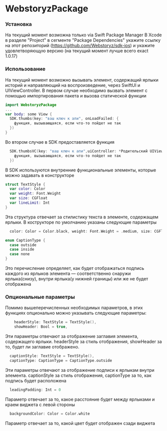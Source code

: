 # WebstoryzPackage

### Установка
На текущий момент возможна только via Swift Package Manager 
В Xcode в разделе "Project" в сегменте "Package Dependencies" укажите ссылку на этот репозиторий (https://github.com/Webstoryz/sdk-ios) и укажите удовлетворяющую версию (на текущий момент лучше всего exact 1.0.17) 

### Использование
На текущий момент возможно вызывать элемент, содержащий ярлыки историй и направляющий на воспроизведение, через SwiftUI и UIViewController.
В первом случае необходимо вызвать элемент с помощью импортирования пакета и вызова статической функции 
```swift
import WebstoryzPackage
...
var body: some View {
  SDK.thumbs(key: "ваш ключ к апи", onLoadFailed: {
    функция, вызывающаяся, если что-то пойдет не так
  })
}
```
Во втором случае в SDK предоставляется функция 
```swift 
  SDK.thumbsVC(key: "ваш ключ к апи",uiController: *Родительский UIViewController*, onLoadFailed: {
    функция, вызывающаяся, если что-то пойдет не так
  })

```

В SDK используются внутренние функциональные элементы, которые можно задавать в конструкторе
```swift
struct TextStyle {
  var color: Color
  var weight: Font.Weight
  var size: CGFloat
  var lineLimit: Int
}
```
Эта структура отвечает за стилистику текста в элементе, содержащем ярлыки. В кострукторе по умолчанию указаны следующие параметры 
```swift 
  color: Color = Color.black, weight: Font.Weight = .medium, size: CGFloat = 16, lineLimit: Int = 2
```

```swift
enum CaptionType {
  case outside
  case inside
  case none
}
```
Это перечисление определяет, как будет отображаться подпись каждого из ярлыков элемента — соответственно снаружи ярлыка(снизу), внутри ярлыка(у нижней границы) или же не будет отображена

### Опциональные параметры
Помимо вышеперечисленных необходимых параметров, в этих функциях опционально можно указывать следующие параметры: 
```swift
    headerStyle: TextStyle = TextStyle(),
    showHeader: Bool = true,
```
Эти параметры отвечают за отображение заглавия элемента, содержащего ярлыки. headerStyle за стиль отображения, showHeader за то, будет ли заглавие отображено. 

```swift
  captionStyle: TextStyle = TextStyle(),
  captionType: CaptionType = CaptionType.outside
```
Эти параметры отвечают за отображение подписи к ярлыкам внутри элемента. captionStyle за стиль отображения, captionType за то, как подпись будет расположена

```swift
  leadingPadding: Int = 0
```
Параметр отвечает за то, какое расстояние будет между ярлыками и краем виджета с левой стороны 

```swift
  backgroundColor: Color = Color.white
```
Параметр отвечает за то, какой цвет будет отображен сзади виджета
